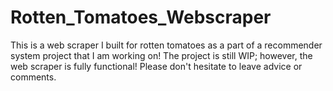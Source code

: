 # Rotten_Tomatoes_Webscraper

This is a web scraper I built for rotten tomatoes as a part of a recommender system project that I am working on!
The project is still WIP; however, the web scraper is fully functional! Please don't hesitate to leave advice or comments.
